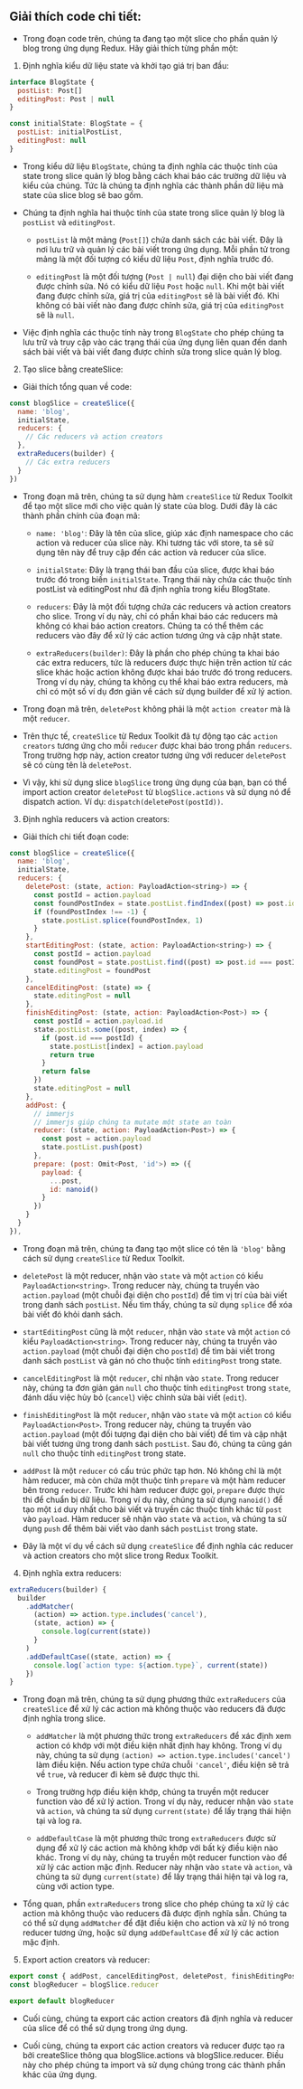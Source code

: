 ## Giải thích code chi tiết:

- Trong đoạn code trên, chúng ta đang tạo một slice cho phần quản lý blog trong ứng dụng Redux. Hãy giải thích từng phần một:

1. Định nghĩa kiểu dữ liệu state và khởi tạo giá trị ban đầu:

```jsx
interface BlogState {
  postList: Post[]
  editingPost: Post | null
}

const initialState: BlogState = {
  postList: initialPostList,
  editingPost: null
}
```

- Trong kiểu dữ liệu `BlogState`, chúng ta định nghĩa các thuộc tính của state trong slice quản lý blog bằng cách khai báo các trường dữ liệu và kiểu của chúng. Tức là chúng ta định nghĩa các thành phần dữ liệu mà state của slice blog sẽ bao gồm.

- Chúng ta định nghĩa hai thuộc tính của state trong slice quản lý blog là `postList` và `editingPost`.

  - `postList` là một mảng (`Post[]`) chứa danh sách các bài viết. Đây là nơi lưu trữ và quản lý các bài viết trong ứng dụng. Mỗi phần tử trong mảng là một đối tượng có kiểu dữ liệu `Post`, định nghĩa trước đó.

  - `editingPost` là một đối tượng (`Post | null`) đại diện cho bài viết đang được chỉnh sửa. Nó có kiểu dữ liệu `Post` hoặc `null`. Khi một bài viết đang được chỉnh sửa, giá trị của `editingPost` sẽ là bài viết đó. Khi không có bài viết nào đang được chỉnh sửa, giá trị của `editingPost` sẽ là `null`.

- Việc định nghĩa các thuộc tính này trong `BlogState` cho phép chúng ta lưu trữ và truy cập vào các trạng thái của ứng dụng liên quan đến danh sách bài viết và bài viết đang được chỉnh sửa trong slice quản lý blog.

2. Tạo slice bằng createSlice:

- Giải thích tổng quan về code:

```jsx
const blogSlice = createSlice({
  name: 'blog',
  initialState,
  reducers: {
    // Các reducers và action creators
  },
  extraReducers(builder) {
    // Các extra reducers
  }
})
```

- Trong đoạn mã trên, chúng ta sử dụng hàm `createSlice` từ Redux Toolkit để tạo một slice mới cho việc quản lý state của blog. Dưới đây là các thành phần chính của đoạn mã:

  - `name: 'blog'`: Đây là tên của slice, giúp xác định namespace cho các action và reducer của slice này. Khi tương tác với store, ta sẽ sử dụng tên này để truy cập đến các action và reducer của slice.

  - `initialState`: Đây là trạng thái ban đầu của slice, được khai báo trước đó trong biến `initialState`. Trạng thái này chứa các thuộc tính postList và editingPost như đã định nghĩa trong kiểu BlogState.

  - `reducers`: Đây là một đối tượng chứa các reducers và action creators cho slice. Trong ví dụ này, chỉ có phần khai báo các reducers mà không có khai báo action creators. Chúng ta có thể thêm các reducers vào đây để xử lý các action tương ứng và cập nhật state.

  - `extraReducers(builder)`: Đây là phần cho phép chúng ta khai báo các extra reducers, tức là reducers được thực hiện trên action từ các slice khác hoặc action không được khai báo trước đó trong reducers. Trong ví dụ này, chúng ta không cụ thể khai báo extra reducers, mà chỉ có một số ví dụ đơn giản về cách sử dụng builder để xử lý action.

- Trong đoạn mã trên, `deletePost` không phải là một `action creator` mà là một `reducer`.

- Trên thực tế, `createSlice` từ Redux Toolkit đã tự động tạo các `action creators` tương ứng cho mỗi `reducer` được khai báo trong phần `reducers`. Trong trường hợp này, action creator tương ứng với reducer `deletePost` sẽ có cùng tên là `deletePost`.

- Vì vậy, khi sử dụng slice `blogSlice` trong ứng dụng của bạn, bạn có thể import action creator `deletePost` từ `blogSlice.actions` và sử dụng nó để dispatch action. Ví dụ: `dispatch(deletePost(postId))`.

3. Định nghĩa reducers và action creators:

- Giải thích chi tiết đoạn code:

```jsx
const blogSlice = createSlice({
  name: 'blog',
  initialState,
  reducers: {
    deletePost: (state, action: PayloadAction<string>) => {
      const postId = action.payload
      const foundPostIndex = state.postList.findIndex((post) => post.id === postId)
      if (foundPostIndex !== -1) {
        state.postList.splice(foundPostIndex, 1)
      }
    },
    startEditingPost: (state, action: PayloadAction<string>) => {
      const postId = action.payload
      const foundPost = state.postList.find((post) => post.id === postId) || null
      state.editingPost = foundPost
    },
    cancelEditingPost: (state) => {
      state.editingPost = null
    },
    finishEditingPost: (state, action: PayloadAction<Post>) => {
      const postId = action.payload.id
      state.postList.some((post, index) => {
        if (post.id === postId) {
          state.postList[index] = action.payload
          return true
        }
        return false
      })
      state.editingPost = null
    },
    addPost: {
      // immerjs
      // immerjs giúp chúng ta mutate một state an toàn
      reducer: (state, action: PayloadAction<Post>) => {
        const post = action.payload
        state.postList.push(post)
      },
      prepare: (post: Omit<Post, 'id'>) => ({
        payload: {
          ...post,
          id: nanoid()
        }
      })
    }
  }
}),
```

- Trong đoạn mã trên, chúng ta đang tạo một slice có tên là `'blog'` bằng cách sử dụng `createSlice` từ Redux Toolkit.

- `deletePost` là một reducer, nhận vào `state` và một `action` có kiểu `PayloadAction<string>`. Trong reducer này, chúng ta truyền vào `action.payload` (một chuỗi đại diện cho `postId`) để tìm vị trí của bài viết trong danh sách `postList`. Nếu tìm thấy, chúng ta sử dụng `splice` để xóa bài viết đó khỏi danh sách.

- `startEditingPost` cũng là một `reducer`, nhận vào `state` và một `action` có kiểu `PayloadAction<string>`. Trong reducer này, chúng ta truyền vào `action.payload` (một chuỗi đại diện cho `postId`) để tìm bài viết trong danh sách `postList` và gán nó cho thuộc tính `editingPost` trong state.

- `cancelEditingPost` là một `reducer`, chỉ nhận vào `state`. Trong reducer này, chúng ta đơn giản gán `null` cho thuộc tính `editingPost` trong `state`, đánh dấu việc hủy bỏ (`cancel`) việc chỉnh sửa bài viết (`edit`).

- `finishEditingPost` là một `reducer`, nhận vào `state` và một `action` có kiểu `PayloadAction<Post>`. Trong reducer này, chúng ta truyền vào `action.payload` (một đối tượng đại diện cho bài viết) để tìm và cập nhật bài viết tương ứng trong danh sách `postList`. Sau đó, chúng ta cũng gán `null` cho thuộc tính `editingPost` trong state.

- `addPost` là một `reducer` có cấu trúc phức tạp hơn. Nó không chỉ là một hàm reducer, mà còn chứa một thuộc tính `prepare` và một hàm reducer bên trong `reducer`. Trước khi hàm reducer được gọi, `prepare` được thực thi để chuẩn bị dữ liệu. Trong ví dụ này, chúng ta sử dụng `nanoid()` để tạo một `id` duy nhất cho bài viết và truyền các thuộc tính khác từ `post` vào `payload`. Hàm reducer sẽ nhận vào `state` và `action`, và chúng ta sử dụng `push` để thêm bài viết vào danh sách `postList` trong state.

- Đây là một ví dụ về cách sử dụng `createSlice` để định nghĩa các reducer và action creators cho một slice trong Redux Toolkit.

4. Định nghĩa extra reducers:

```jsx
extraReducers(builder) {
  builder
    .addMatcher(
      (action) => action.type.includes('cancel'),
      (state, action) => {
        console.log(current(state))
      }
    )
    .addDefaultCase((state, action) => {
      console.log(`action type: ${action.type}`, current(state))
    })
}
```

- Trong đoạn mã trên, chúng ta sử dụng phương thức `extraReducers` của `createSlice` để xử lý các action mà không thuộc vào reducers đã được định nghĩa trong slice.

  - `addMatcher` là một phương thức trong `extraReducers` để xác định xem action có khớp với một điều kiện nhất định hay không. Trong ví dụ này, chúng ta sử dụng `(action) => action.type.includes('cancel')` làm điều kiện. Nếu action type chứa chuỗi `'cancel'`, điều kiện sẽ trả về `true`, và reducer đi kèm sẽ được thực thi.

  - Trong trường hợp điều kiện khớp, chúng ta truyền một reducer function vào để xử lý action. Trong ví dụ này, reducer nhận vào `state` và `action`, và chúng ta sử dụng `current(state)` để lấy trạng thái hiện tại và log ra.

  - `addDefaultCase` là một phương thức trong `extraReducers` được sử dụng để xử lý các action mà không khớp với bất kỳ điều kiện nào khác. Trong ví dụ này, chúng ta truyền một reducer function vào để xử lý các action mặc định. Reducer này nhận vào `state` và `action`, và chúng ta sử dụng `current(state)` để lấy trạng thái hiện tại và log ra, cùng với action type.

- Tổng quan, phần `extraReducers` trong slice cho phép chúng ta xử lý các action mà không thuộc vào reducers đã được định nghĩa sẵn. Chúng ta có thể sử dụng `addMatcher` để đặt điều kiện cho action và xử lý nó trong reducer tương ứng, hoặc sử dụng `addDefaultCase` để xử lý các action mặc định.

5. Export action creators và reducer:

```jsx
export const { addPost, cancelEditingPost, deletePost, finishEditingPost, startEditingPost } = blogSlice.actions
const blogReducer = blogSlice.reducer

export default blogReducer
```

- Cuối cùng, chúng ta export các action creators đã định nghĩa và reducer của slice để có thể sử dụng trong ứng dụng.

- Cuối cùng, chúng ta export các action creators và reducer được tạo ra bởi createSlice thông qua blogSlice.actions và blogSlice.reducer. Điều này cho phép chúng ta import và sử dụng chúng trong các thành phần khác của ứng dụng.
